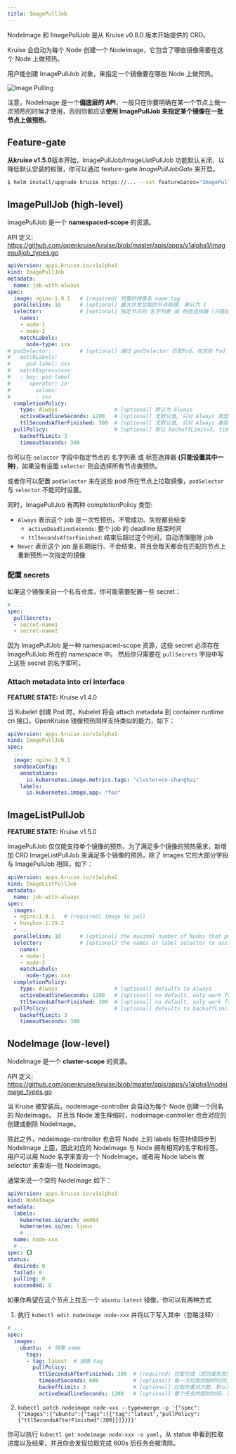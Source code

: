 ```yaml
---
title: ImagePullJob
---
```


NodeImage 和 ImagePullJob 是从 Kruise v0.8.0 版本开始提供的 CRD。

Kruise 会自动为每个 Node 创建一个 NodeImage，它包含了哪些镜像需要在这个 Node 上做预热。

用户能创建 ImagePullJob 对象，来指定一个镜像要在哪些 Node 上做预热。

![Image Pulling](/img/docs/user-manuals/imagepulling.png)

注意，NodeImage 是一个**偏底层的 API**，一般只在你要明确在某一个节点上做一次预热的时候才使用，否则你都应该**使用 ImagePullJob 来指定某个镜像在一批节点上做预热**。

## Feature-gate
**从kruise v1.5.0**版本开始，ImagePullJob/ImageListPullJob 功能默认关闭，以降低默认安装的权限，你可以通过 feature-gate *ImagePullJobGate* 来开启。

```bash
$ helm install/upgrade kruise https://... --set featureGates="ImagePullJobGate=true"
```

## ImagePullJob (high-level)

ImagePullJob 是一个 **namespaced-scope** 的资源。

API 定义: https://github.com/openkruise/kruise/blob/master/apis/apps/v1alpha1/imagepulljob_types.go

```yaml
apiVersion: apps.kruise.io/v1alpha1
kind: ImagePullJob
metadata:
  name: job-with-always
spec:
  image: nginx:1.9.1   # [required] 完整的镜像名 name:tag
  parallelism: 10      # [optional] 最大并发拉取的节点梳理, 默认为 1
  selector:            # [optional] 指定节点的 名字列表 或 标签选择器 (只能设置其中一种)
    names:
    - node-1
    - node-2
    matchLabels:
      node-type: xxx
# podSelector:         # [optional] 通过 podSelector 匹配Pod，在这些 Pod 所在节点上拉取镜像, 与 selector 不能同时设置.
#   matchLabels:
#     pod-label: xxx
#   matchExpressions:
#   - key: pod-label
#      operator: In
#        values:
#        - xxx
  completionPolicy:
    type: Always                  # [optional] 默认为 Always
    activeDeadlineSeconds: 1200   # [optional] 无默认值, 只对 Always 类型生效
    ttlSecondsAfterFinished: 300  # [optional] 无默认值, 只对 Always 类型生效
  pullPolicy:                     # [optional] 默认 backoffLimit=3, timeoutSeconds=600
    backoffLimit: 3
    timeoutSeconds: 300
```

你可以在 `selector` 字段中指定节点的 名字列表 或 标签选择器 **(只能设置其中一种)**，如果没有设置 `selector` 则会选择所有节点做预热。

或者你可以配置 `podSelector` 来在这些 pod 所在节点上拉取镜像，`podSelector` 与 `selector` 不能同时设置。

同时，ImagePullJob 有两种 completionPolicy 类型:

- `Always` 表示这个 job 是一次性预热，不管成功、失败都会结束
    - `activeDeadlineSeconds`: 整个 job 的 deadline 结束时间
    - `ttlSecondsAfterFinished`: 结束后超过这个时间，自动清理删除 job
- `Never` 表示这个 job 是长期运行、不会结束，并且会每天都会在匹配的节点上重新预热一次指定的镜像

### 配置 secrets

如果这个镜像来自一个私有仓库，你可能需要配置一些 secret：

```yaml
# ...
spec:
  pullSecrets:
  - secret-name1
  - secret-name2
```

因为 ImagePullJob 是一种 namespaced-scope 资源，这些 secret 必须存在 ImagePullJob 所在的 namespace 中。
然后你只需要在 `pullSecrets` 字段中写上这些 secret 的名字即可。

### Attach metadata into cri interface

**FEATURE STATE:** Kruise v1.4.0

当 Kubelet 创建 Pod 时，Kubelet 将会 attach metadata 到 container runtime cri 接口。OpenKruise 镜像预热同样支持类似的能力，如下：

```yaml
apiVersion: apps.kruise.io/v1alpha1
kind: ImagePullJob
spec:
  ...
  image: nginx:1.9.1
  sandboxConfig:
    annotations:
      io.kubernetes.image.metrics.tags: "cluster=cn-shanghai"
    labels:
      io.kubernetes.image.app: "foo"
```

## ImageListPullJob

**FEATURE STATE:** Kruise v1.5.0

ImagePullJob 仅仅能支持单个镜像的预热，为了满足多个镜像的预热需求，新增加 CRD ImageListPullJob 来满足多个镜像的预热，除了 images 它的大部分字段与 ImagePullJob 相同，如下：

```yaml
apiVersion: apps.kruise.io/v1alpha1
kind: ImageListPullJob
metadata:
  name: job-with-always
spec:
  images:
  - nginx:1.9.1   # [required] image to pull
  - busybox:1.29.2
  - ...
  parallelism: 10      # [optional] the maximal number of Nodes that pull this image at the same time, defaults to 1
  selector:            # [optional] the names or label selector to assign Nodes (only one of them can be set)
    names:
    - node-1
    - node-2
    matchLabels:
      node-type: xxx
  completionPolicy:
    type: Always                  # [optional] defaults to Always
    activeDeadlineSeconds: 1200   # [optional] no default, only work for Always type
    ttlSecondsAfterFinished: 300  # [optional] no default, only work for Always type
  pullPolicy:                     # [optional] defaults to backoffLimit=3, timeoutSeconds=600
    backoffLimit: 3
    timeoutSeconds: 300
```

## NodeImage (low-level)

NodeImage 是一个 **cluster-scope** 的资源。

API 定义: https://github.com/openkruise/kruise/blob/master/apis/apps/v1alpha1/nodeimage_types.go

当 Kruise 被安装后，nodeimage-controller 会自动为每个 Node 创建一个同名的 NodeImage。
并且当 Node 发生伸缩时，nodeimage-controller 也会对应的创建或删除 NodeImage。

除此之外，nodeimage-controller 也会将 Node 上的 labels 标签持续同步到 NodeImage 上面，因此对应的 NodeImage 与 Node 拥有相同的名字和标签。
用户可以用 Node 名字来查询一个 NodeImage，或者用 Node labels 做 selector 来查询一批 NodeImage。

通常来说一个空的 NodeImage 如下：

```yaml
apiVersion: apps.kruise.io/v1alpha1
kind: NodeImage
metadata:
  labels:
    kubernetes.io/arch: amd64
    kubernetes.io/os: linux
    # ...
  name: node-xxx
  # ...
spec: {}
status:
  desired: 0
  failed: 0
  pulling: 0
  succeeded: 0
```

如果你希望在这个节点上拉去一个 `ubuntu:latest` 镜像，你可以有两种方式

1. 执行 `kubectl edit nodeimage node-xxx` 并将以下写入其中（忽略注释）:

```yaml
# ...
spec:
  images:
    ubuntu:  # 镜像 name
      tags:
      - tag: latest  # 镜像 tag
        pullPolicy:
          ttlSecondsAfterFinished: 300  # [required] 拉取完成（成功或失败）超过 300s 后，将这个任务从 NodeImage 中清除
          timeoutSeconds: 600           # [optional] 每一次拉取的超时时间, 默认为 600
          backoffLimit: 3               # [optional] 拉取的重试次数，默认为 3
          activeDeadlineSeconds: 1200   # [optional] 整个任务的超时时间，无默认值
```

2. `kubectl patch nodeimage node-xxx --type=merge -p '{"spec":{"images":{"ubuntu":{"tags":[{"tag":"latest","pullPolicy":{"ttlSecondsAfterFinished":300}}]}}}}'`

你可以执行 `kubectl get nodeimage node-xxx -o yaml`，从 status 中看到拉取进度以及结果，并且你会发现拉取完成 600s 后任务会被清除。
